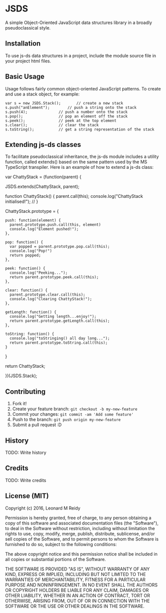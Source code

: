 # JSDS

A simple Object-Oriented JavaScript data structures library in a broadly pseudoclassical style. 

## Installation

To use js-ds data structures in a project, include the module source
file in your project html files.

## Basic Usage

Usage follows fairly common object-oriented JavaScript patterns. To create and 
use a stack object, for example:

    var s = new JSDS.Stack(); 		// create a new stack
    s.push("anElement"); 		// push a string onto the stack
    s.push(4);			 	// push a number onto the stack
    s.pop();			 	// pop an element off the stack
    s.peek();			 	// peek at the top element
    s.clear();			 	// clear the stack
    s.toString();		 	// get a string representation of the stack

## Extending js-ds classes
To facilitate pseudoclassical inheritance, the js-ds module includes a
utility function, called extends() based on the same pattern used by the
MS TypeScript transpiler. Here is an example of how to extend a js-ds 
class: 

var ChattyStack = (function(parent) {

  JSDS.extends(ChattyStack, parent);

  function ChattyStack() {
    parent.call(this);
    console.log("ChattyStack initialised!"); // 
  }

  ChattyStack.prototype = {

    push: function(element) {
      parent.prototype.push.call(this, element)
      console.log("Element pushed!");
    },

    pop: function() {
      var popped = parent.prototype.pop.call(this);
      console.log("Pop!")
      return popped;
    },

    peek: function() {
      console.log("Peeking...");
      return parent.prototype.peek.call(this);
    },

    clear: function() {
      parent.prototype.clear.call(this);
      console.log("Clearing ChattyStack!");
    },

    getLength: function() {
      console.log("Getting length...enjoy!");
      return parent.prototype.getLength.call(this);
    },

    toString: function() {
      console.log("toStringing() all day long...");
      return parent.prototype.toString.call(this);
    }

  }

  return ChattyStack;

})(JSDS.Stack);

## Contributing

1. Fork it!
2. Create your feature branch: `git checkout -b my-new-feature`
3. Commit your changes: `git commit -am 'Add some feature'`
4. Push to the branch: `git push origin my-new-feature`
5. Submit a pull request :D

## History

TODO: Write history

## Credits

TODO: Write credits

## License (MIT)

Copyright (c) 2016, Leonard M Reidy

Permission is hereby granted, free of charge, to any person obtaining a copy of this software and associated documentation files (the "Software"), to deal in the Software without restriction, including without limitation the rights to use, copy, modify, merge, publish, distribute, sublicense, and/or sell copies of the Software, and to permit persons to whom the Software is furnished to do so, subject to the following conditions:

The above copyright notice and this permission notice shall be included in all copies or substantial portions of the Software.

THE SOFTWARE IS PROVIDED "AS IS", WITHOUT WARRANTY OF ANY KIND, EXPRESS OR IMPLIED, INCLUDING BUT NOT LIMITED TO THE WARRANTIES OF MERCHANTABILITY, FITNESS FOR A PARTICULAR PURPOSE AND NONINFRINGEMENT. IN NO EVENT SHALL THE AUTHORS OR COPYRIGHT HOLDERS BE LIABLE FOR ANY CLAIM, DAMAGES OR OTHER LIABILITY, WHETHER IN AN ACTION OF CONTRACT, TORT OR OTHERWISE, ARISING FROM, OUT OF OR IN CONNECTION WITH THE SOFTWARE OR THE USE OR OTHER DEALINGS IN THE SOFTWARE.
